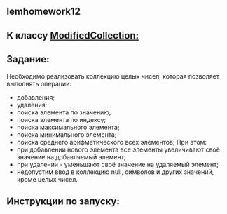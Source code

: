 ## lemhomework12
## К классу [ModifiedCollection:](https://github.com/lemsviat/lemhomework12/blob/master/src/main/java/com/lemsviat/lemhomework12/ModifiedCollection.java)
## Задание:

 Необходимо реализовать коллекцию целых чисел, которая позволяет выполнять операции:
* добавления;
* удаления;
*	поиска элемента по значению;
*	поиска элемента по индексу;
*	поиска максимального элемента;
*	поиска минимального элемента;
*	поиска среднего арифметического всех элементов;
При этом:
*	при добавлении нового элемента все элементы увеличивают своё значение на добавляемый элемент;
*	при удалении - уменьшают своё значение на удаляемый элемент;
* недопустим ввод в коллекцию null, символов и других значений, кроме целых чисел.
## Инструкции по запуску:
